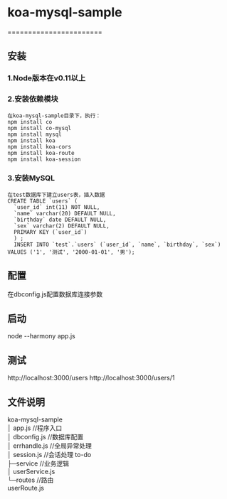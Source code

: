 # koa-mysql-sample
=======================
## 安装
### 1.Node版本在v0.11以上
### 2.安装依赖模块 
    在koa-mysql-sample目录下，执行：
    npm install co
    npm install co-mysql
    npm install mysql
    npm install koa
    npm install koa-cors
    npm install koa-route
    npm install koa-session
### 3.安装MySQL
    在test数据库下建立users表，插入数据
    CREATE TABLE `users` (
      `user_id` int(11) NOT NULL,
      `name` varchar(20) DEFAULT NULL,
      `birthday` date DEFAULT NULL,
      `sex` varchar(2) DEFAULT NULL,
      PRIMARY KEY (`user_id`)
      ) ;
      INSERT INTO `test`.`users` (`user_id`, `name`, `birthday`, `sex`) VALUES ('1', '测试', '2000-01-01', '男');
## 配置
   在dbconfig.js配置数据库连接参数
## 启动
   node --harmony app.js
## 测试
  http://localhost:3000/users
  http://localhost:3000/users/1
## 文件说明
koa-mysql-sample<br />
│  app.js         //程序入口<br />
│  dbconfig.js    //数据库配置<br />
│  errhandle.js   //全局异常处理<br />
│  session.js     //会话处理 to-do<br />
├─service        //业务逻辑<br />
│      userService.js<br />
└─routes         //路由<br />
       userRoute.js<br />
